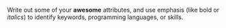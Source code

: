 Write out some of your **awesome** attributes, and use emphasis (like bold or *italics*) to identify keywords, programming languages, or skills. 
